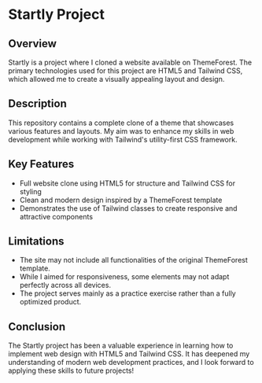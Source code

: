# Startly Project

## Overview
Startly is a project where I cloned a website available on ThemeForest. The primary technologies used for this project are HTML5 and Tailwind CSS, which allowed me to create a visually appealing layout and design.

## Description
This repository contains a complete clone of a theme that showcases various features and layouts. My aim was to enhance my skills in web development while working with Tailwind's utility-first CSS framework.

## Key Features
- Full website clone using HTML5 for structure and Tailwind CSS for styling
- Clean and modern design inspired by a ThemeForest template
- Demonstrates the use of Tailwind classes to create responsive and attractive components

## Limitations
- The site may not include all functionalities of the original ThemeForest template.
- While I aimed for responsiveness, some elements may not adapt perfectly across all devices.
- The project serves mainly as a practice exercise rather than a fully optimized product.

## Conclusion
The Startly project has been a valuable experience in learning how to implement web design with HTML5 and Tailwind CSS. It has deepened my understanding of modern web development practices, and I look forward to applying these skills to future projects!
